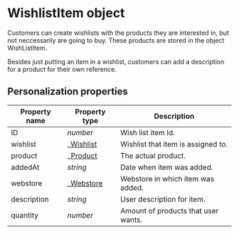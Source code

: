 # WishlistItem object

Customers can create wishlists with the products they are interested in, but not 
neccessarily are going to buy. These products are stored in the object WishListItem. 

Besides just putting an item in a wishlist, customers can add a description for a product for their 
own reference.

## Personalization properties

| Property name   | Property type                                                                                        | Description                                               |
|-----------------|------------------------------------------------------------------------------------------------------|-----------------------------------------------------------|
| ID              | _number_                                                                                             | Wish list item Id.                                        |
| wishlist        | _[Wishlist](copernica-docs:MarketingSuite/magento-integration/object/wishlist)                       | Wishlist that item is assigned to.                        |
| product         | _[Product](copernica-docs:MarketingSuite/magento-integration/object/product)                         | The actual product.                                       |
| addedAt         | _string_                                                                                             | Date when item was added.                                 |
| webstore        | _[Webstore](copernica-docs:MarketingSuite/magento-integration/object/webstore)                       | Webstore in which item was added.                         |
| description     | _string_                                                                                             | User description for item.                                |
| quantity        | _number_                                                                                             | Amount of products that user wants.                       |
